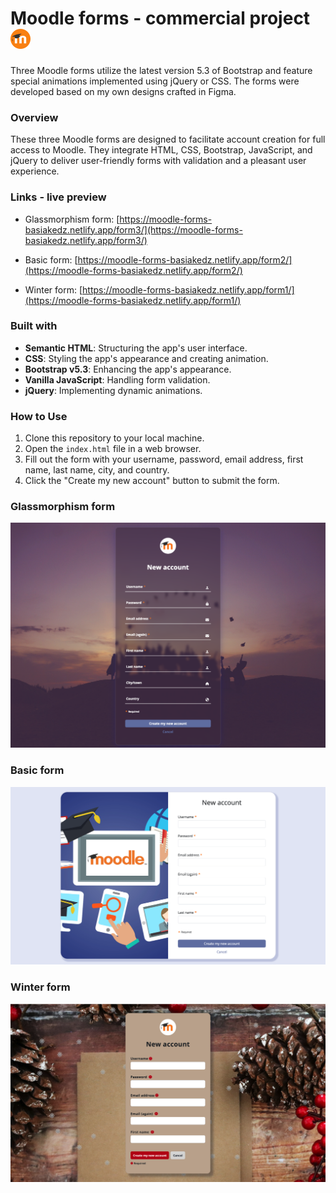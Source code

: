 # Moodle forms - commercial project ![Moodle Form icon](/logo-32x32.png)

Three Moodle forms utilize the latest version 5.3 of Bootstrap and feature special animations implemented using jQuery or CSS. The forms were developed based on my own designs crafted in Figma.

### Overview

These three Moodle forms are designed to facilitate account creation for full access to Moodle. They integrate HTML, CSS, Bootstrap, JavaScript, and jQuery to deliver user-friendly forms with validation and a pleasant user experience.

### Links - live preview

- Glassmorphism form: [https://moodle-forms-basiakedz.netlify.app/form3/](https://moodle-forms-basiakedz.netlify.app/form3/)

- Basic form: [https://moodle-forms-basiakedz.netlify.app/form2/](https://moodle-forms-basiakedz.netlify.app/form2/)

- Winter form: [https://moodle-forms-basiakedz.netlify.app/form1/](https://moodle-forms-basiakedz.netlify.app/form1/)

### Built with

- **Semantic HTML**: Structuring the app's user interface.
- **CSS**: Styling the app's appearance and creating animation.
- **Bootstrap v5.3**: Enhancing the app's appearance.
- **Vanilla JavaScript**: Handling form validation.
- **jQuery**: Implementing dynamic animations.

### How to Use

1. Clone this repository to your local machine.
2. Open the `index.html` file in a web browser.
3. Fill out the form with your username, password, email address, first name, last name, city, and country.
4. Click the "Create my new account" button to submit the form.

### Glassmorphism form

![Glassmorphism form Screenshot](./form3/img/screenshot_form3.png)

### Basic form

![Basic form Screenshot](./form2/img/screenshot_form2.png)

### Winter form

![Winter form Screenshot](./form1/img/screenshot_form1.png)
